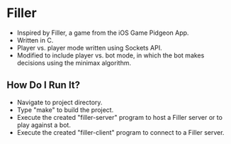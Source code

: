 <h1>Filler</h1>

* Inspired by Filler, a game from the iOS Game Pidgeon App.
* Written in C.
* Player vs. player mode written using Sockets API.
* Modified to include player vs. bot mode, in which the bot makes decisions using the minimax algorithm.

<h2>How Do I Run It?</h2>

* Navigate to project directory.
* Type "make" to build the project. 
* Execute the created "filler-server" program to host a Filler server or to play against a bot.
* Execute the created "filler-client" program to connect to a Filler server.
